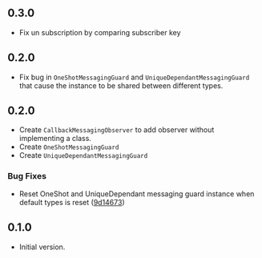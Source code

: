 ## 0.3.0

- Fix un subscription by comparing subscriber key

## 0.2.0

- Fix bug in `OneShotMessagingGuard` and `UniqueDependantMessagingGuard` that cause the instance to be shared between different types.

## 0.2.0

- Create `CallbackMessagingObserver` to add observer without implementing a class.
- Create `OneShotMessagingGuard`
- Create `UniqueDependantMessagingGuard`

### Bug Fixes

- Reset OneShot and UniqueDependant messaging guard instance when default types is reset ([9d14673](https://github.com/mcssym/messaging/commit/9d146731ca6e96e31aab73411f44c7fc9e948a6f))

## 0.1.0

- Initial version.

